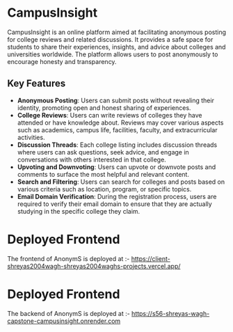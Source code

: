 # CampusInsight

CampusInsight is an online platform aimed at facilitating anonymous posting for college reviews and related discussions. It provides a safe space for students to share their experiences, insights, and advice about colleges and universities worldwide. The platform allows users to post anonymously to encourage honesty and transparency.

## Key Features

- **Anonymous Posting**: Users can submit posts without revealing their identity, promoting open and honest sharing of experiences.
- **College Reviews**: Users can write reviews of colleges they have attended or have knowledge about. Reviews may cover various aspects such as academics, campus life, facilities, faculty, and extracurricular activities.
- **Discussion Threads**: Each college listing includes discussion threads where users can ask questions, seek advice, and engage in conversations with others interested in that college.
- **Upvoting and Downvoting**: Users can upvote or downvote posts and comments to surface the most helpful and relevant content.
- **Search and Filtering**: Users can search for colleges and posts based on various criteria such as location, program, or specific topics.
- **Email Domain Verification**: During the registration process, users are required to verify their email domain to ensure that they are actually studying in the specific college they claim.

# Deployed Frontend

The frontend of AnonymS is deployed at :- https://client-shreyas2004wagh-shreyas2004waghs-projects.vercel.app/

# Deployed Frontend

The backend of AnonymS is deployed at :- https://s56-shreyas-wagh-capstone-campusinsight.onrender.com